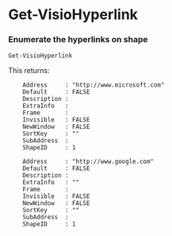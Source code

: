 # Get-VisioHyperlink

### Enumerate the hyperlinks on shape <a id="get-the-hyperlinks-set-on-shape"></a>

```text
Get-VisioHyperlink
```

This returns:

```text
    Address     : "http://www.microsoft.com"
    Default     : FALSE
    Description :
    ExtraInfo   :
    Frame       :
    Invisible   : FALSE
    NewWindow   : FALSE
    SortKey     : ""
    SubAddress  :
    ShapeID     : 1

    Address     : "http://www.google.com"
    Default     : FALSE
    Description :
    ExtraInfo   : ""
    Frame       :
    Invisible   : FALSE
    NewWindow   : FALSE
    SortKey     : ""
    SubAddress  :
    ShapeID     : 1
```

